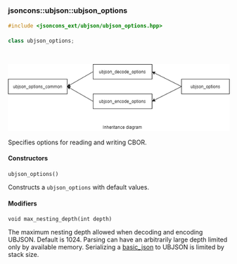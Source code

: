### jsoncons::ubjson::ubjson_options

```c++
#include <jsoncons_ext/ubjson/ubjson_options.hpp>

class ubjson_options;
```

<br>

![ubjson_options](./diagrams/ubjson_options.png)

Specifies options for reading and writing CBOR.

#### Constructors

    ubjson_options()
Constructs a `ubjson_options` with default values. 

#### Modifiers

    void max_nesting_depth(int depth)
The maximum nesting depth allowed when decoding and encoding UBJSON. 
Default is 1024. Parsing can have an arbitrarily large depth
limited only by available memory. Serializing a [basic_json](../basic_json.md) to
UBJSON is limited by stack size.

